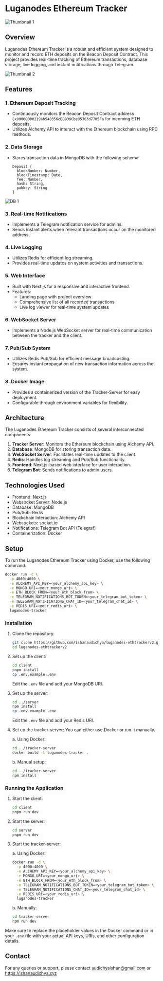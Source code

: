 # Luganodes Ethereum Tracker

![Thumbnail 1](/media/thumbnail.png)


## Overview

Luganodes Ethereum Tracker is a robust and efficient system designed to monitor and record ETH deposits on the Beacon Deposit Contract. This project provides real-time tracking of Ethereum transactions, database storage, live logging, and instant notifications through Telegram.

![Thumbnail 2](/media/thumbnail2.png)
## Features

### 1. Ethereum Deposit Tracking
- Continuously monitors the Beacon Deposit Contract address `0x00000000219ab540356cBB839Cbe05303d7705Fa` for incoming ETH deposits.
- Utilizes Alchemy API to interact with the Ethereum blockchain using RPC methods.

### 2. Data Storage
- Stores transaction data in MongoDB with the following schema:
  ```
  Deposit {
    blockNumber: Number,
    blockTimestamp: Date,
    fee: Number,
    hash: String,
    pubkey: String
  }
  ```

![DB 1](/media/db.png)

### 3. Real-time Notifications
- Implements a Telegram notification service for admins.
- Sends instant alerts when relevant transactions occur on the monitored address.

### 4. Live Logging
- Utilizes Redis for efficient log streaming.
- Provides real-time updates on system activities and transactions.

### 5. Web Interface
- Built with Next.js for a responsive and interactive frontend.
- Features:
  - Landing page with project overview
  - Comprehensive list of all recorded transactions
  - Live log viewer for real-time system updates

### 6. WebSocket Server
- Implements a Node.js WebSocket server for real-time communication between the tracker and the client.

### 7. Pub/Sub System
- Utilizes Redis Pub/Sub for efficient message broadcasting.
- Ensures instant propagation of new transaction information across the system.
### 8. Docker Image
- Provides a containerized version of the Tracker-Server for easy deployment.
- Configurable through environment variables for flexibility.

## Architecture

The Luganodes Ethereum Tracker consists of several interconnected components:

1. **Tracker Server**: Monitors the Ethereum blockchain using Alchemy API.
2. **Database**: MongoDB for storing transaction data.
3. **WebSocket Server**: Facilitates real-time updates to the client.
4. **Redis**: Handles log streaming and Pub/Sub functionality.
5. **Frontend**: Next.js-based web interface for user interaction.
6. **Telegram Bot**: Sends notifications to admin users.

## Technologies Used

- Frontend: Next.js
- Websocket Server: Node.js
- Database: MongoDB
- Pub/Sub: Redis
- Blockchain Interaction: Alchemy API
- Websockets: socket.io
- Notifications: Telegram Bot API (Telegraf)
- Containerization: Docker

## Setup

To run the Luganodes Ethereum Tracker using Docker, use the following command:

```bash
docker run -d \
  -p 4000:4000 \
  -e ALCHEMY_API_KEY=<your_alchemy_api_key> \
  -e MONGO_URI=<your_mongo_uri> \
  -e ETH_BLOCK_FROM=<your_eth_block_from> \
  -e TELEGRAM_NOTIFICATIONS_BOT_TOKEN=<your_telegram_bot_token> \
  -e TELEGRAM_NOTIFICATIONS_CHAT_ID=<your_telegram_chat_id> \
  -e REDIS_URI=<your_redis_uri> \
  luganodes-tracker
```



### Installation

1. Clone the repository:
   ```bash
   git clone https://github.com/ishanaudichya/luganodes-ethtrackerv2.git
   cd luganodes-ethtrackerv2
   ```

2. Set up the client:
   ```bash
   cd client
   pnpm install
   cp .env.example .env
   ```
   Edit the `.env` file and add your MongoDB URI.

3. Set up the server:
   ```bash
   cd ../server
   npm install
   cp .env.example .env
   ```
   Edit the `.env` file and add your Redis URI.

4. Set up the tracker-server:
   You can either use Docker or run it manually.

   a. Using Docker:
      ```bash
      cd ../tracker-server
      docker build -t luganodes-tracker .
      ```

   b. Manual setup:
      ```bash
      cd ../tracker-server
      npm install
      ```

### Running the Application

1. Start the client:
   ```bash
   cd client
   pnpm run dev
   ```

2. Start the server:
   ```bash
   cd server
   pnpm run dev
   ```

3. Start the tracker-server:
   
   a. Using Docker:
   ```bash
   docker run -d \
     -p 4000:4000 \
     -e ALCHEMY_API_KEY=<your_alchemy_api_key> \
     -e MONGO_URI=<your_mongo_uri> \
     -e ETH_BLOCK_FROM=<your_eth_block_from> \
     -e TELEGRAM_NOTIFICATIONS_BOT_TOKEN=<your_telegram_bot_token> \
     -e TELEGRAM_NOTIFICATIONS_CHAT_ID=<your_telegram_chat_id> \
     -e REDIS_URI=<your_redis_uri> \
     luganodes-tracker
   ```

   b. Manually:
   ```bash
   cd tracker-server
   npm run dev
   ```

Make sure to replace the placeholder values in the Docker command or in your `.env` file with your actual API keys, URIs, and other configuration details.

## Contact

For any queries or support, please contact audichyaishan@gmail.com or https://ishanaudichya.xyz
